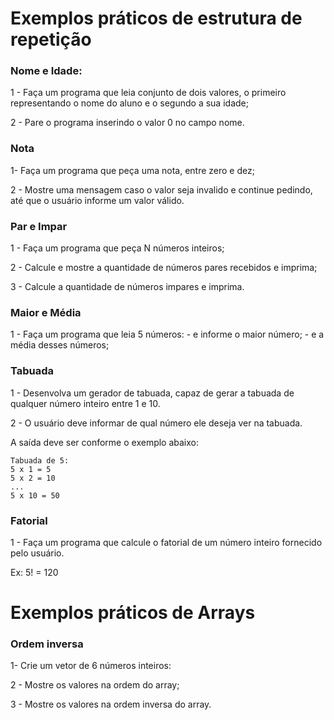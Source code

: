 # Exemplos práticos de estrutura de repetição

### Nome e Idade:
1 - Faça um programa que leia conjunto de dois valores, o
primeiro representando o nome do aluno e o segundo a sua idade;

2 - Pare o programa inserindo o valor 0 no campo nome.

### Nota
1- Faça um programa que peça uma nota, entre zero e dez;

2 - Mostre uma mensagem caso o valor seja invalido e continue
pedindo, até que o usuário informe um valor válido.

### Par e Impar
1 - Faça um programa que peça N números inteiros;

2 - Calcule e mostre a quantidade de números pares recebidos e imprima;

3 - Calcule a quantidade de números impares e imprima.

### Maior e Média
1 - Faça um programa que leia 5 números:
    - e informe o maior número;
    - e a média desses números;

### Tabuada
1 - Desenvolva um gerador de tabuada, capaz de gerar a tabuada
de qualquer número inteiro entre 1 e 10.

2 - O usuário deve informar de qual número ele deseja ver na tabuada.

A saída deve ser conforme o exemplo abaixo:
```
Tabuada de 5:
5 x 1 = 5
5 x 2 = 10
...
5 x 10 = 50
```

### Fatorial

1 - Faça um programa que calcule o fatorial
de um número inteiro fornecido pelo usuário.

Ex: 5! = 120

# Exemplos práticos de Arrays

### Ordem inversa

1- Crie um vetor de 6 números inteiros:

2 - Mostre os valores na ordem do array;

3 - Mostre os valores na ordem inversa do array.
